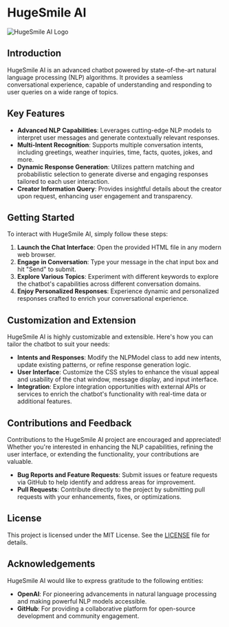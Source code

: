 # HugeSmile AI

![HugeSmile AI Logo](https://scontent.fceb1-2.fna.fbcdn.net/v/t39.30808-6/429648125_418410317356446_5917264408724375089_n.jpg?_nc_cat=100&ccb=1-7&_nc_sid=5f2048&_nc_eui2=AeG_A-bR0DaQXzw31lTrqv8HUBHZbr4pweRQEdluvinB5MzXMRU-lWsLF8bWGTTCfbmi7Jdkc1StRQSe-O_uPF7h&_nc_ohc=oVIuMWkzsZ4Q7kNvgEiI8Lt&_nc_zt=23&_nc_ht=scontent.fceb1-2.fna&oh=00_AYDdabbzdj0nJpUXI_MOKOsDLnJhm_HyEsXmTi2ka5kwZA&oe=665BC3EB)

## Introduction

HugeSmile AI is an advanced chatbot powered by state-of-the-art natural language processing (NLP) algorithms. It provides a seamless conversational experience, capable of understanding and responding to user queries on a wide range of topics.

## Key Features

- **Advanced NLP Capabilities**: Leverages cutting-edge NLP models to interpret user messages and generate contextually relevant responses.
- **Multi-Intent Recognition**: Supports multiple conversation intents, including greetings, weather inquiries, time, facts, quotes, jokes, and more.
- **Dynamic Response Generation**: Utilizes pattern matching and probabilistic selection to generate diverse and engaging responses tailored to each user interaction.
- **Creator Information Query**: Provides insightful details about the creator upon request, enhancing user engagement and transparency.

## Getting Started

To interact with HugeSmile AI, simply follow these steps:

1. **Launch the Chat Interface**: Open the provided HTML file in any modern web browser.
2. **Engage in Conversation**: Type your message in the chat input box and hit "Send" to submit.
3. **Explore Various Topics**: Experiment with different keywords to explore the chatbot's capabilities across different conversation domains.
4. **Enjoy Personalized Responses**: Experience dynamic and personalized responses crafted to enrich your conversational experience.

## Customization and Extension

HugeSmile AI is highly customizable and extensible. Here's how you can tailor the chatbot to suit your needs:

- **Intents and Responses**: Modify the NLPModel class to add new intents, update existing patterns, or refine response generation logic.
- **User Interface**: Customize the CSS styles to enhance the visual appeal and usability of the chat window, message display, and input interface.
- **Integration**: Explore integration opportunities with external APIs or services to enrich the chatbot's functionality with real-time data or additional features.

## Contributions and Feedback

Contributions to the HugeSmile AI project are encouraged and appreciated! Whether you're interested in enhancing the NLP capabilities, refining the user interface, or extending the functionality, your contributions are valuable.

- **Bug Reports and Feature Requests**: Submit issues or feature requests via GitHub to help identify and address areas for improvement.
- **Pull Requests**: Contribute directly to the project by submitting pull requests with your enhancements, fixes, or optimizations.

## License

This project is licensed under the MIT License. See the [LICENSE](LICENSE) file for details.

## Acknowledgements

HugeSmile AI would like to express gratitude to the following entities:

- **OpenAI**: For pioneering advancements in natural language processing and making powerful NLP models accessible.
- **GitHub**: For providing a collaborative platform for open-source development and community engagement.
